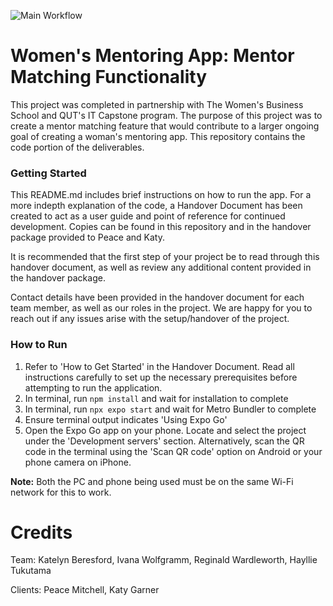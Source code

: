 ![Main Workflow](https://github.com/QUTCapstoneT095/Capstone/actions/workflows/node.js.yml/badge.svg)

# Women's Mentoring App: Mentor Matching Functionality

This project was completed in partnership with The Women's Business School and QUT's IT Capstone program. The purpose of this project was to create a mentor matching feature that would contribute to a larger ongoing goal of creating a woman's mentoring app. This repository contains the code portion of the deliverables. 

### Getting Started
This README.md includes brief instructions on how to run the app. For a more indepth explanation of the code, a Handover Document has been created to act as a user guide and point of reference for continued development. Copies can be found in this repository and in the handover package provided to Peace and Katy. 

It is recommended that the first step of your project be to read through this handover document, as well as review any additional content provided in the handover package. 

Contact details have been provided in the handover document for each team member, as well as our roles in the project. We are happy for you to reach out if any issues arise with the setup/handover of the project. 

### How to Run
1. Refer to 'How to Get Started' in the Handover Document. Read all instructions carefully to set up the necessary prerequisites before attempting to run the application.
2. In terminal, run `npm install` and wait for installation to complete
3. In terminal, run `npx expo start` and wait for Metro Bundler to complete
4. Ensure terminal output indicates 'Using Expo Go'
5. Open the Expo Go app on your phone. Locate and select the project under the 'Development servers' section. Alternatively, scan the QR code in the terminal using the 'Scan QR code' option on Android or your phone camera on iPhone.

**Note:** Both the PC and phone being used must be on the same Wi-Fi network for this to work.

# Credits
Team: 
Katelyn Beresford, 
Ivana Wolfgramm,
Reginald Wardleworth,
Hayllie Tukutama

Clients:
Peace Mitchell,
Katy Garner
